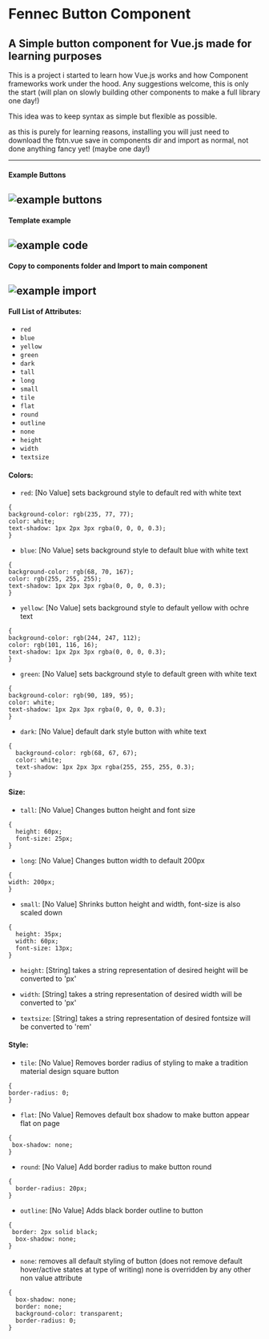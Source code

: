 # Fennec Button Component

## A Simple button component for Vue.js made for learning purposes

This is a project i started to learn how Vue.js works and how Component frameworks work under the hood. Any suggestions welcome, 
this is only the start (will plan on slowly building other components to make a full library one day!)

This idea was to keep syntax as simple but flexible as possible.

as this is purely for learning reasons, installing you will just need to download the fbtn.vue save in components dir and import as normal, not done anything fancy yet! (maybe one day!)

---
#### Example Buttons
![example buttons](https://github.com/Phl3bas/images/blob/master/btns.jpg)
---
#### Template example
![example code](https://github.com/Phl3bas/images/blob/master/code.jpg)
---
#### Copy to components folder and Import to main component
![example import](https://github.com/Phl3bas/images/blob/master/import.jpg)
---
#### Full List of Attributes:
- `red`
- `blue`
- `yellow`
- `green`
- `dark`
- `tall`
- `long`
- `small`
- `tile`
- `flat`
- `round`
- `outline`
- `none`
- `height`
- `width`
- `textsize`


#### Colors:
+ `red`: [No Value] sets background style to default red with white text
```
{
background-color: rgb(235, 77, 77);
color: white;
text-shadow: 1px 2px 3px rgba(0, 0, 0, 0.3);
}
```
+ `blue`: [No Value] sets background style to default blue with white text
```
{
background-color: rgb(68, 70, 167);
color: rgb(255, 255, 255);
text-shadow: 1px 2px 3px rgba(0, 0, 0, 0.3);
}
```
+ `yellow`: [No Value] sets background style to default yellow with ochre text
```
{
background-color: rgb(244, 247, 112);
color: rgb(101, 116, 16);
text-shadow: 1px 2px 3px rgba(0, 0, 0, 0.3);
}
```
+ `green`: [No Value] sets background style to default green with white text
```
{
background-color: rgb(90, 189, 95);
color: white;
text-shadow: 1px 2px 3px rgba(0, 0, 0, 0.3);
}
```
+ `dark`: [No Value] default dark style button with white text
```
{
  background-color: rgb(68, 67, 67);
  color: white;
  text-shadow: 1px 2px 3px rgba(255, 255, 255, 0.3);
}
```

#### Size:
+ `tall`: [No Value] Changes button height and font size
```
{
  height: 60px;
  font-size: 25px;
}
```
+ `long`: [No Value] Changes button width to default 200px
```
{
width: 200px;
}
```
+ `small`: [No Value] Shrinks button height and width, font-size is also scaled down
```
{
  height: 35px;
  width: 60px;
  font-size: 13px;
}
```

+ `height`: [String] takes a string representation of desired height will be converted to 'px'

+ `width`: [String] takes a string representation of desired width will be converted to 'px'

+ `textsize`: [String] takes a string representation of desired fontsize will be converted to 'rem'


#### Style:
+ `tile`: [No Value] Removes border radius of styling to make a tradition material design square button
```
{
border-radius: 0;
}
```
+ `flat`: [No Value] Removes default box shadow to make button appear flat on page
```
{
 box-shadow: none;
}
```
+ `round`: [No Value] Add border radius to make button round
```
{
  border-radius: 20px;
}
```
+ `outline`: [No Value] Adds black border outline to button
```
{
 border: 2px solid black;
  box-shadow: none;
}
```
+ `none`: removes all default styling of button (does not remove default hover/active states at type of writing) 
none is overridden by any other non value attribute
```
{
  box-shadow: none;
  border: none;
  background-color: transparent;
  border-radius: 0;
}
```


